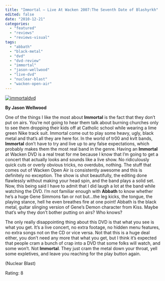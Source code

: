 ```yaml
---
title: "Immortal – Live At Wacken 2007:The Seventh Date of Blashyrkh"
edited: false
date: "2010-12-21"
categories:
  - "featured"
  - "reviews"
  - "reviews-visual"
tags:
  - "abbath"
  - "black-metal"
  - "dvd"
  - "dvd-review"
  - "immortal"
  - "jason-wellwood"
  - "live-dvd"
  - "nuclear-blast"
  - "wacken-open-air"
---
```


[![](http://www.hellbound.ca/wp-content/uploads/2010/12/immortaldvd.jpg "immortaldvd")](http://www.hellbound.ca/wp-content/uploads/2010/12/immortaldvd.jpg)

**By Jason Wellwood**

One of the things I like the most about **Immortal** is the fact that they don’t put on airs. You’re not going to hear them talk about burning churches only to see them dropping their kids off at Catholic school while wearing a lime green Nike track suit. Immortal come out to play some heavy, ugly, black metal and that’s all they are here for. In the world of tr00 and kvlt bands, **Immortal** don’t have to try and live up to any false expectations, which probably makes them the most real band in the genre. Having an **Immortal** at Wacken DVD is a real treat for me because I know that I’m going to get a concert that actually looks and sounds like a live show. No ridiculously quick cuts or overly obvious tricks, no overdubs, nothing. The stuff that comes out of Wacken Open Air is consistently awesome and this is definitely no exception. The show is shot beautifully, the editing done flawlessly without making your head spin, and the band plays a solid set. Now, this being said I have to admit that I did laugh a lot at the band while watching the DVD. I’m not familiar enough with **Abbath** to know whether he’s a huge Gene Simmons fan or not but...the leg kicks, the tongue, the playing stance, hell he even breathes fire at one point! Abbath is the black metal, guitar slinging version of Gene’s Demon character from Kiss. Maybe that’s why they don’t bother putting on airs? Who knows?

The only really disappointing thing about this DVD is that what you see is what you get. It’s a live concert, no extra footage, no hidden menu features, no extra songs not on the CD or vice versa. Not that this is a huge deal either, you don’t need any more that what you get, but I think it’s expected that people cram a bunch of crap into a DVD that some folks will watch, and some won’t. Not **Immortal**. They just cram the metal down your throat, yell some expletives, and leave you reaching for the play button again.

(Nuclear Blast)

Rating: 8
